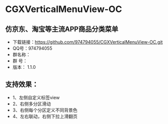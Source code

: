 # CGXVerticalMenuView-OC

## 仿京东、淘宝等主流APP商品分类菜单

- 下载链接：https://github.com/974794055/CGXVerticalMenuView-OC.git
- QQ号：974794055
- 群名称：
- 群   号：
- 版本： 1.1.0

## 支持效果：

- 1、左侧自定义标签view
- 2、右侧多分区滑动
- 3、右侧每个分区定义不同背景色
- 4、左右联动，右侧下拉上滑翻页






